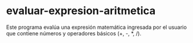 # evaluar-expresion-aritmetica
Este programa evalúa una expresión matemática ingresada por el usuario que contiene números y operadores básicos (+, -, *, /).
